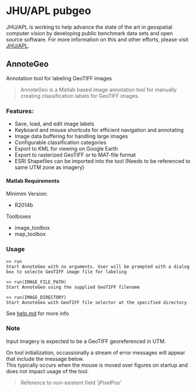 # JHU/APL pubgeo
JHU/APL is working to help advance the state of the art in geospatial computer vision by developing public benchmark data sets and open source software. 
For more information on this and other efforts, please visit [JHU/APL](http://www.jhuapl.edu/pubgeo.html).

## AnnoteGeo
Annotation tool for labeling GeoTIFF images
>AnnoteGeo is a Matlab based image annotation tool for manually creating classification labels for GeoTIFF images.

### Features: 
* Save, load, and edit image labels
* Keyboard and mouse shortcuts for efficient navigation and annotating
* Image data buffering for handling large images
* Configurable classification categories
* Export to KML for viewing on Google Earth
* Export to rasterized GeoTIFF or to MAT-file format
* ESRI Shapefiles can be imported into the tool (Needs to be referenced to same UTM zone as imagery)

#### Matlab Requirements
Minimim Version:
* R2014b

Toolboxes
* image_toolbox
* map_toolbox

###  Usage
    >> run
    Start AnnoteGeo with no arguments. User will be prompted with a dialog box to selecte GeoTIFF image file for labeling
    
    >> run(IMAGE_FILE_PATH)
    Start AnnoteGeo using the supplied GeoTIFF filename
    
    >> run(IMAGE_DIRECTORY)
    Start AnnoteGeo with GeoTIFF file selector at the specified directory

See [help.md](@AnnoteGeo/help/help.md) for more info

### Note
Input imagery is expected to be a GeoTIFF georeferenced in UTM.

On tool initialization, occassionally a stream of error messages will appear that include the message below.
<br>This typically occurs when the mouse is moved over figures on startup and does not impact usage of the tool.
 
 > Reference to non-existent field 'jPixelPos'
   
 

